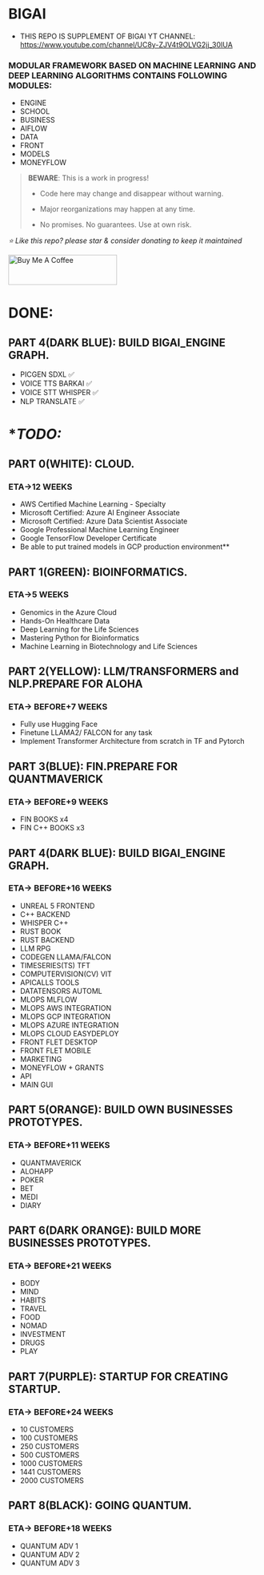 # BIGAI
* THIS REPO IS SUPPLEMENT OF BIGAI YT CHANNEL: 
https://www.youtube.com/channel/UC8y-ZJV4t9OLVG2jj_30IUA

### MODULAR FRAMEWORK BASED ON MACHINE LEARNING AND DEEP LEARNING ALGORITHMS CONTAINS FOLLOWING MODULES:

* ENGINE
* SCHOOL
* BUSINESS
* AIFLOW
* DATA
* FRONT
* MODELS
* MONEYFLOW

> **BEWARE**: This is a work in progress!
>
> * Code here may change and disappear without warning.
>
> * Major reorganizations may happen at any time.
>
> * No promises. No guarantees. Use at own risk.





*⭐️ Like this repo? please star & consider donating to keep it maintained*

<a href="https://www.buymeacoffee.com/aleksanderu" target="_blank"><img src="https://cdn.buymeacoffee.com/buttons/v2/default-yellow.png" alt="Buy Me A Coffee" style="height: 60px !important;width: 217px !important;" ></a>


# **DONE:**
## PART 4(DARK BLUE): BUILD BIGAI_ENGINE GRAPH.

* PICGEN SDXL ✅
* VOICE TTS BARKAI ✅
* VOICE STT WHISPER ✅
* NLP TRANSLATE ✅
  

# **TODO:*

## PART 0(WHITE): CLOUD.
### ETA->12 WEEKS

* AWS Certified Machine Learning - Specialty
* Microsoft Certified: Azure AI Engineer Associate
* Microsoft Certified: Azure Data Scientist Associate
* Google Professional Machine Learning Engineer
* Google TensorFlow Developer Certificate
* Be able to put trained models in GCP production environment**

## PART 1(GREEN): BIOINFORMATICS.
### ETA->5 WEEKS

* Genomics in the Azure Cloud
* Hands-On Healthcare Data
* Deep Learning for the Life Sciences
* Mastering Python for Bioinformatics
* Machine Learning in Biotechnology and Life Sciences


## PART 2(YELLOW): LLM/TRANSFORMERS and NLP.PREPARE FOR ALOHA
### ETA-> BEFORE+7 WEEKS

* Fully use Hugging Face 
* Finetune LLAMA2/ FALCON for any task
* Implement Transformer Architecture from scratch in TF and Pytorch

## PART 3(BLUE): FIN.PREPARE FOR QUANTMAVERICK
### ETA-> BEFORE+9 WEEKS

* FIN BOOKS x4
* FIN C++ BOOKS x3

## PART 4(DARK BLUE): BUILD BIGAI_ENGINE GRAPH.
### ETA-> BEFORE+16 WEEKS

* UNREAL 5 FRONTEND
* C++ BACKEND
* WHISPER C++
* RUST BOOK
* RUST BACKEND
* LLM RPG
* CODEGEN LLAMA/FALCON
* TIMESERIES(TS) TFT
* COMPUTERVISION(CV) VIT
* APICALLS TOOLS
* DATATENSORS AUTOML
* MLOPS MLFLOW
* MLOPS AWS INTEGRATION
* MLOPS GCP INTEGRATION
* MLOPS AZURE INTEGRATION
* MLOPS CLOUD EASYDEPLOY
* FRONT FLET DESKTOP
* FRONT FLET MOBILE
* MARKETING
* MONEYFLOW + GRANTS
* API
* MAIN GUI

## PART 5(ORANGE): BUILD OWN BUSINESSES PROTOTYPES.
### ETA-> BEFORE+11 WEEKS
* QUANTMAVERICK
* ALOHAPP
* POKER
* BET
* MEDI
* DIARY

## PART 6(DARK ORANGE): BUILD MORE BUSINESSES PROTOTYPES.
### ETA-> BEFORE+21 WEEKS
* BODY
* MIND
* HABITS
* TRAVEL
* FOOD
* NOMAD
* INVESTMENT
* DRUGS
* PLAY

## PART 7(PURPLE): STARTUP FOR CREATING STARTUP.
### ETA-> BEFORE+24 WEEKS
* 10 CUSTOMERS 
* 100 CUSTOMERS
* 250 CUSTOMERS
* 500 CUSTOMERS
* 1000 CUSTOMERS
* 1441 CUSTOMERS
* 2000 CUSTOMERS

## PART 8(BLACK): GOING QUANTUM.
### ETA-> BEFORE+18 WEEKS
* QUANTUM ADV 1
* QUANTUM ADV 2
* QUANTUM ADV 3


















